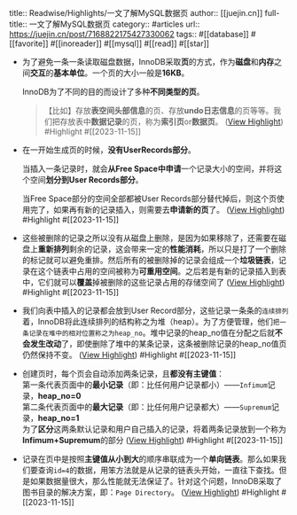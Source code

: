 title:: Readwise/Highlights/一文了解MySQL数据页
author:: [[juejin.cn]]
full-title:: 一文了解MySQL数据页
category:: #articles
url:: https://juejin.cn/post/7168822175427330062
tags:: #[[database]] #[[favorite]] #[[inoreader]] #[[mysql]] #[[read]] #[[star]]

- 为了避免一条一条读取磁盘数据，InnoDB采取**页**的方式，作为**磁盘**和**内存**之间**交互**的**基本单位**。一个页的大小一般是**16KB**。
  
  InnoDB为了不同的目的而设计了多种**不同类型的页**。
  
  > 【比如】存放**表空间头部信息**的页、存放**undo日志信息**的页等等。我们把存放表中**数据记录**的页，称为**索引页**or**数据页**。 ([View Highlight](https://read.readwise.io/read/01hf8dmh93cqjkbps4d1yx0jhq)) #Highlight #[[2023-11-15]]
- 在一开始生成页的时候，**没有UserRecords部分**。
  
  当插入一条记录时，就会**从Free Space中申请**一个记录大小的空间，并将这个空间**划分到User Records部分**。
  
  当Free Space部分的空间全部都被User Records部分替代掉后，则这个页使用完了，如果再有新的记录插入，则需要去**申请新的页**了。 ([View Highlight](https://read.readwise.io/read/01hf8dnda34pwgfkpy1j5945hs)) #Highlight #[[2023-11-15]]
- 这些被删除的记录之所以没有从磁盘上删除，是因为如果移除了，还需要在磁盘上**重新排列**剩余的记录，这会带来一定的**性能消耗**，所以只是打了一个删除的标记就可以避免重排。然后所有的被删除掉的记录会组成一个**垃圾链表**，记录在这个链表中占用的空间被称为**可重用空间**。之后若是有新的记录插入到表中，它们就可以**覆盖**掉被删除的这些记录占用的存储空间了 ([View Highlight](https://read.readwise.io/read/01hf8dpbc97yz7h3c0x8spardw)) #Highlight #[[2023-11-15]]
- 我们向表中插入的记录都会放到User Record部分，这些记录一条条的`连续排列`着，InnoDB将此连续排列的结构称之为堆（heap）。为了方便管理，他们`把一条记录在堆中的相对位置称之为heap_no`。堆中记录的heap_no值在分配之后就**不会发生改动**了，即使删除了堆中的某条记录，这条被删除记录的heap_no值页仍然保持不变。 ([View Highlight](https://read.readwise.io/read/01hf8dpqtd9p51ss7c6eb56w0w)) #Highlight #[[2023-11-15]]
- 创建页时，每个页会自动添加两条记录，且**都没有主键值**：  
  第一条代表页面中的**最小记录**（即：比任何用户记录都小）——`Infimum`记录，**heap_no=0**  
  第二条代表页面中的**最大记录**（即：比任何用户记录都大）——`Supremum`记录，**heap_no=1**  
  为了**区分**这两条默认记录和用户自己插入的记录，将着两条记录放到一个称为**Infimum+Supremum**的部分 ([View Highlight](https://read.readwise.io/read/01hf8dq99qqfkhkze4rfb2yc0m)) #Highlight #[[2023-11-15]]
- 记录在页中是按照**主键值从小到大**的顺序串联成为一个**单向链表**。那么如果我们要查询`id=4`的数据，用笨方法就是从记录的链表头开始，一直往下查找。但是如果数据量很大，那么性能就无法保证了。针对这个问题，InnoDB采取了图书目录的解决方案，即：`Page Directory`。 ([View Highlight](https://read.readwise.io/read/01hf8dt6yyrfttkssc7b183t5w)) #Highlight #[[2023-11-15]]